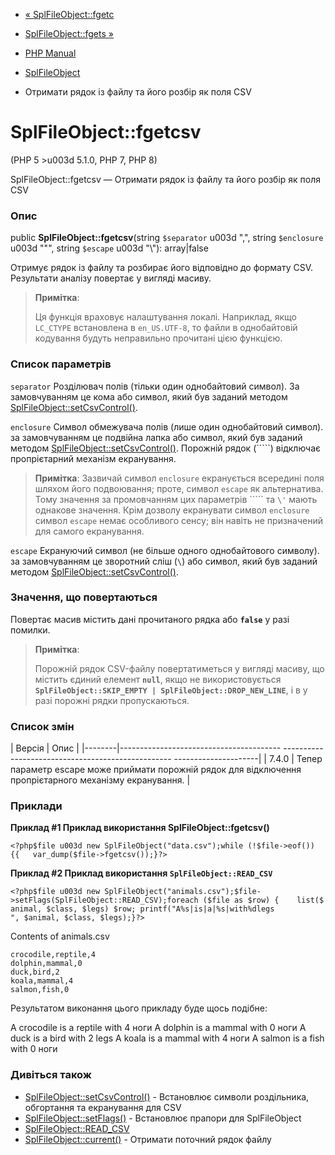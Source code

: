 - [« SplFileObject::fgetc](splfileobject.fgetc.md)
- [SplFileObject::fgets »](splfileobject.fgets.md)

- [PHP Manual](index.md)
- [SplFileObject](class.splfileobject.md)
- Отримати рядок із файлу та його розбір як поля CSV

# SplFileObject::fgetcsv

(PHP 5 \>u003d 5.1.0, PHP 7, PHP 8)

SplFileObject::fgetcsv — Отримати рядок із файлу та його розбір як поля
CSV

### Опис

public **SplFileObject::fgetcsv**(string `$separator` u003d ",", string
`$enclosure` u003d "\"", string `$escape` u003d "\\"): array\|false

Отримує рядок із файлу та розбирає його відповідно до формату CSV.
Результати аналізу повертає у вигляді масиву.

> **Примітка**:
>
> Ця функція враховує налаштування локалі. Наприклад, якщо
> `LC_CTYPE` встановлена в `en_US.UTF-8`, то файли в однобайтовій
> кодування будуть неправильно прочитані цією функцією.

### Список параметрів

`separator`
Розділювач полів (тільки один однобайтовий символ). За замовчуванням це
кома або символ, який був заданий методом
[SplFileObject::setCsvControl()](splfileobject.setcsvcontrol.md).

`enclosure`
Символ обмежувача полів (лише один однобайтовий символ). за
замовчуванням це подвійна лапка або символ, який був заданий методом
[SplFileObject::setCsvControl()](splfileobject.setcsvcontrol.md).
Порожній рядок (`````) відключає пропрієтарний механізм екранування.

> **Примітка**: Зазвичай символ `enclosure` екранується всередині поля
> шляхом його подвоювання; проте, символ `escape` як альтернатива.
> Тому значення за промовчанням цих параметрів ````` та `\'` мають
> однакове значення. Крім дозволу екранувати символ `enclosure`
> символ `escape` немає особливого сенсу; він навіть не призначений для
> самого екранування.

`escape`
Екрануючий символ (не більше одного однобайтового символу). за
замовчуванням це зворотний сліш (`\`) або символ, який був заданий методом
[SplFileObject::setCsvControl()](splfileobject.setcsvcontrol.md).

### Значення, що повертаються

Повертає масив містить дані прочитаного рядка або **`false`**
у разі помилки.

> **Примітка**:
>
> Порожній рядок CSV-файлу повертатиметься у вигляді масиву, що містить
> єдиний елемент **`null`**, якщо не використовується
> **`SplFileObject::SKIP_EMPTY | SplFileObject::DROP_NEW_LINE`**, і в
> у разі порожні рядки пропускаються.

### Список змін

| Версія | Опис |
|--------|---------------------------------------- -------------------------------------------------- ---------------------|
| 7.4.0 | Тепер параметр escape може приймати порожній рядок для відключення пропрієтарного механізму екранування. |

### Приклади

**Приклад #1 Приклад використання **SplFileObject::fgetcsv()****

` <?php$file u003d new SplFileObject("data.csv");while (!$file->eof()){{   var_dump($file->fgetcsv());}?> `

**Приклад #2 Приклад використання **`SplFileObject::READ_CSV`****

` <?php$file u003d new SplFileObject("animals.csv");$file->setFlags(SplFileObject::READ_CSV);foreach ($file as $row) {    list($animal, $class, $legs) $row; printf("A%s|is|a|%s|with%dlegs
", $animal, $class, $legs);}?> `

Contents of animals.csv

``` txtcode
crocodile,reptile,4
dolphin,mammal,0
duck,bird,2
koala,mammal,4
salmon,fish,0
````

Результатом виконання цього прикладу буде щось подібне:

A crocodile is a reptile with 4 ноги
A dolphin is a mammal with 0 ноги
A duck is a bird with 2 legs
A koala is a mammal with 4 ноги
A salmon is a fish with 0 ноги

### Дивіться також

- [SplFileObject::setCsvControl()](splfileobject.setcsvcontrol.md) -
Встановлює символи роздільника, обгортання та екранування для
CSV
- [SplFileObject::setFlags()](splfileobject.setflags.md) -
Встановлює прапори для SplFileObject
- [SplFileObject::READ_CSV](class.splfileobject.md#splfileobject.constants.read-csv)
- [SplFileObject::current()](splfileobject.current.md) - Отримати
поточний рядок файлу
